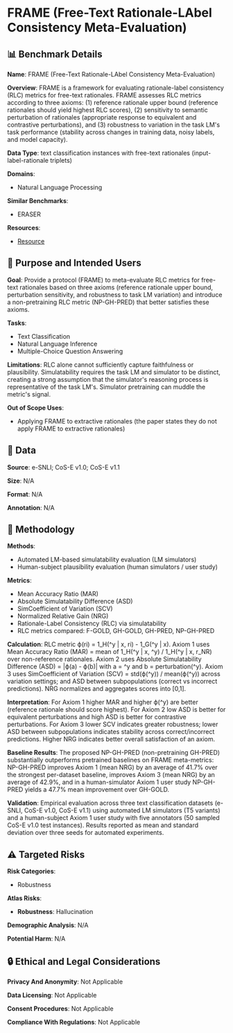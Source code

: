 # FRAME (Free-Text Rationale-LAbel Consistency Meta-Evaluation)

## 📊 Benchmark Details

**Name**: FRAME (Free-Text Rationale-LAbel Consistency Meta-Evaluation)

**Overview**: FRAME is a framework for evaluating rationale-label consistency (RLC) metrics for free-text rationales. FRAME assesses RLC metrics according to three axioms: (1) reference rationale upper bound (reference rationales should yield highest RLC scores), (2) sensitivity to semantic perturbation of rationales (appropriate response to equivalent and contrastive perturbations), and (3) robustness to variation in the task LM's task performance (stability across changes in training data, noisy labels, and model capacity).

**Data Type**: text classification instances with free-text rationales (input-label-rationale triplets)

**Domains**:
- Natural Language Processing

**Similar Benchmarks**:
- ERASER

**Resources**:
- [Resource](https://arxiv.org/abs/2207.00779)

## 🎯 Purpose and Intended Users

**Goal**: Provide a protocol (FRAME) to meta-evaluate RLC metrics for free-text rationales based on three axioms (reference rationale upper bound, perturbation sensitivity, and robustness to task LM variation) and introduce a non-pretraining RLC metric (NP-GH-PRED) that better satisfies these axioms.

**Tasks**:
- Text Classification
- Natural Language Inference
- Multiple-Choice Question Answering

**Limitations**: RLC alone cannot sufficiently capture faithfulness or plausibility. Simulatability requires the task LM and simulator to be distinct, creating a strong assumption that the simulator's reasoning process is representative of the task LM's. Simulator pretraining can muddle the metric's signal.

**Out of Scope Uses**:
- Applying FRAME to extractive rationales (the paper states they do not apply FRAME to extractive rationales)

## 💾 Data

**Source**: e-SNLI; CoS-E v1.0; CoS-E v1.1

**Size**: N/A

**Format**: N/A

**Annotation**: N/A

## 🔬 Methodology

**Methods**:
- Automated LM-based simulatability evaluation (LM simulators)
- Human-subject plausibility evaluation (human simulators / user study)

**Metrics**:
- Mean Accuracy Ratio (MAR)
- Absolute Simulatability Difference (ASD)
- SimCoefficient of Variation (SCV)
- Normalized Relative Gain (NRG)
- Rationale-Label Consistency (RLC) via simulatability
- RLC metrics compared: F-GOLD, GH-GOLD, GH-PRED, NP-GH-PRED

**Calculation**: RLC metric ϕ(ri) = 1_H(^y | x, ri) - 1_G(^y | x). Axiom 1 uses Mean Accuracy Ratio (MAR) = mean of 1_H(^y | x, ^y) / 1_H(^y | x, r_NR) over non-reference rationales. Axiom 2 uses Absolute Simulatability Difference (ASD) = |ϕ(a) - ϕ(b)| with a = ^y and b = perturbation(^y). Axiom 3 uses SimCoefficient of Variation (SCV) = std(ϕ(^y)) / mean(ϕ(^y)) across variation settings; and ASD between subpopulations (correct vs incorrect predictions). NRG normalizes and aggregates scores into [0,1].

**Interpretation**: For Axiom 1 higher MAR and higher ϕ(^y) are better (reference rationale should score highest). For Axiom 2 low ASD is better for equivalent perturbations and high ASD is better for contrastive perturbations. For Axiom 3 lower SCV indicates greater robustness; lower ASD between subpopulations indicates stability across correct/incorrect predictions. Higher NRG indicates better overall satisfaction of an axiom.

**Baseline Results**: The proposed NP-GH-PRED (non-pretraining GH-PRED) substantially outperforms pretrained baselines on FRAME meta-metrics: NP-GH-PRED improves Axiom 1 (mean NRG) by an average of 41.7% over the strongest per-dataset baseline, improves Axiom 3 (mean NRG) by an average of 42.9%, and in a human-simulator Axiom 1 user study NP-GH-PRED yields a 47.7% mean improvement over GH-GOLD.

**Validation**: Empirical evaluation across three text classification datasets (e-SNLI, CoS-E v1.0, CoS-E v1.1) using automated LM simulators (T5 variants) and a human-subject Axiom 1 user study with five annotators (50 sampled CoS-E v1.0 test instances). Results reported as mean and standard deviation over three seeds for automated experiments.

## ⚠️ Targeted Risks

**Risk Categories**:
- Robustness

**Atlas Risks**:
- **Robustness**: Hallucination

**Demographic Analysis**: N/A

**Potential Harm**: N/A

## 🔒 Ethical and Legal Considerations

**Privacy And Anonymity**: Not Applicable

**Data Licensing**: Not Applicable

**Consent Procedures**: Not Applicable

**Compliance With Regulations**: Not Applicable
